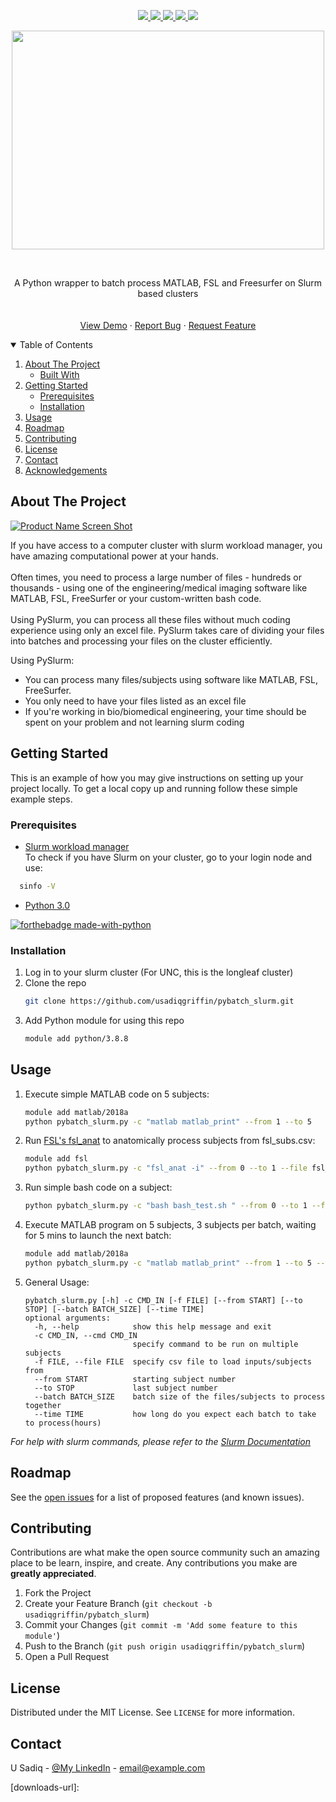 
<!-- PROJECT SHIELDS -->
<!--
*** I'm using markdown "reference style" links for readability.
*** Reference links are enclosed in brackets [ ] instead of parentheses ( ).
*** See the bottom of this document for the declaration of the reference variables
*** for contributors-url, forks-url, etc. This is an optional, concise syntax you may use.
*** https://www.markdownguide.org/basic-syntax/#reference-style-links
-->

<p align="center">
  
  <a href="https://github.com/usadiqgriffin/pybatch_slurm.git">
  <img src="https://img.shields.io/github/downloads/usadiqgriffin/pybatch_slurm/total">
  </a>
  <a href="https://github.com/usadiqgriffin/pybatch_slurm/stargazers">
  <img src="https://img.shields.io/github/stars/usadiqgriffin/pybatch_slurm?style=social">
  </a>
  <a href="https://github.com/usadiqgriffin/pybatch_slurm/network/members">
  <img src="https://img.shields.io/github/forks/usadiqgriffin/pybatch_slurm?style=social">
  </a>
  <a href="https://github.com/usadiqgriffin/pybatch_slurm/issues">
  <img src="https://img.shields.io/github/issues/usadiqgriffin/pybatch_slurm">
  </a>
  <a href="https://github.com/usadiqgriffin/pybatch_slurm/blob/main/LICENSE">
  <img src="https://img.shields.io/github/license/usadiqgriffin/pybatch_slurm">
  </a>                                                                           
</p>
<p align="center">
    <img width="500" height="350" src="https://s4.gifyu.com/images/Pybatch_slurm.gif">
</p>
<!-- PROJECT LOGO -->
<br />
<p align="center">

  <p align="center">
    A Python wrapper to batch process MATLAB, FSL and Freesurfer on Slurm based clusters
    <br />
    <br />
    <br />
    <a href="https://github.com/othneildrew/Best-README-Template">View Demo</a>
    ·
    <a href="https://github.com/usadiqgriffin/pybatch_slurm/issues">Report Bug</a>
    ·
    <a href="https://github.com/usadiqgriffin/pybatch_slurm/issues">Request Feature</a>
  </p>
</p>

[logo]: https://s4.gifyu.com/images/Pybatch_slurm.gif "Logo Title Text 2"


<!-- TABLE OF CONTENTS -->
<details open="open">
  <summary>Table of Contents</summary>
  <ol>
    <li>
      <a href="#about-the-project">About The Project</a>
      <ul>
        <li><a href="#built-with">Built With</a></li>
      </ul>
    </li>
    <li>
      <a href="#getting-started">Getting Started</a>
      <ul>
        <li><a href="#prerequisites">Prerequisites</a></li>
        <li><a href="#installation">Installation</a></li>
      </ul>
    </li>
    <li><a href="#usage">Usage</a></li>
    <li><a href="#roadmap">Roadmap</a></li>
    <li><a href="#contributing">Contributing</a></li>
    <li><a href="#license">License</a></li>
    <li><a href="#contact">Contact</a></li>
    <li><a href="#acknowledgements">Acknowledgements</a></li>
  </ol>
</details>



<!-- ABOUT THE PROJECT -->
## About The Project

[![Product Name Screen Shot][product-screenshot]](https://github.com/usadiqgriffin/pybatch_slurm/blob/main/Pybatch_slurm.png)

If you have access to a computer cluster with slurm workload manager, you have amazing computational power at your hands.  
<br />
Often times, you need to process a large number of files - hundreds or thousands - using one of the engineering/medical imaging software like MATLAB, FSL, FreeSurfer or your custom-written bash code.  
<br />
Using PySlurm, you can process all these files without much coding experience using only an excel file. PySlurm takes care of dividing your files into batches and processing your files on the cluster efficiently.   

Using PySlurm:
* You can process many files/subjects using software like MATLAB, FSL, FreeSurfer.
* You only need to have your files listed as an excel file
* If you're working in bio/biomedical engineering, your time should be spent on your problem and not learning slurm coding


<!-- GETTING STARTED -->
## Getting Started

This is an example of how you may give instructions on setting up your project locally.
To get a local copy up and running follow these simple example steps.

### Prerequisites

* [Slurm workload manager](https://slurm.schedmd.com/documentation.html) <br />
To check if you have Slurm on your cluster, go to your login node and use:
```sh
  sinfo -V
  ```
* [Python 3.0](https://www.python.org/download/releases/3.0/)
  
[![forthebadge made-with-python](http://ForTheBadge.com/images/badges/made-with-python.svg)](https://www.python.org/)

### Installation

1. Log in to your slurm cluster (For UNC, this is the longleaf cluster)
2. Clone the repo
   ```sh
   git clone https://github.com/usadiqgriffin/pybatch_slurm.git
   ```
3. Add Python module for using this repo
   ```sh
   module add python/3.8.8
   ```

<!-- USAGE EXAMPLES -->
## Usage

1. Execute simple MATLAB code on 5 subjects:
   ```sh
   module add matlab/2018a
   python pybatch_slurm.py -c "matlab matlab_print" --from 1 --to 5
   ```
2. Run [FSL's fsl_anat](https://fsl.fmrib.ox.ac.uk/fsl/fslwiki/fsl_anat) to anatomically process subjects from fsl_subs.csv:
   ```sh
   module add fsl
   python pybatch_slurm.py -c "fsl_anat -i" --from 0 --to 1 --file fsl_subs.csv
   ```
3. Run simple bash code on a subject:
   ```sh
   python pybatch_slurm.py -c "bash bash_test.sh " --from 0 --to 1 --file fsl_subs.csv
   ```
   
4. Execute MATLAB program on 5 subjects, 3 subjects per batch, waiting for 5 mins to launch the next batch:
   ```sh
   module add matlab/2018a
   python pybatch_slurm.py -c "matlab matlab_print" --from 1 --to 5 --batch 3 --time 0.08
   ```
   
5. General Usage: 
    ```
    pybatch_slurm.py [-h] -c CMD_IN [-f FILE] [--from START] [--to STOP] [--batch BATCH_SIZE] [--time TIME]
    optional arguments:
      -h, --help            show this help message and exit
      -c CMD_IN, --cmd CMD_IN
                            specify command to be run on multiple subjects
      -f FILE, --file FILE  specify csv file to load inputs/subjects from
      --from START          starting subject number
      --to STOP             last subject number
      --batch BATCH_SIZE    batch size of the files/subjects to process together
      --time TIME           how long do you expect each batch to take to process(hours)
    ```


_For help with slurm commands, please refer to the [Slurm Documentation](https://slurm.schedmd.com/)_


<!-- ROADMAP -->
## Roadmap

See the [open issues](https://github.com/usadiqgriffin/pybatch_slurm/issues) for a list of proposed features (and known issues).



<!-- CONTRIBUTING -->
## Contributing

Contributions are what make the open source community such an amazing place to be learn, inspire, and create. Any contributions you make are **greatly appreciated**.

1. Fork the Project
2. Create your Feature Branch (`git checkout -b usadiqgriffin/pybatch_slurm`)
3. Commit your Changes (`git commit -m 'Add some feature to this module'`)
4. Push to the Branch (`git push origin usadiqgriffin/pybatch_slurm`)
5. Open a Pull Request



<!-- LICENSE -->
## License

Distributed under the MIT License. See `LICENSE` for more information.



<!-- CONTACT -->
## Contact

U Sadiq - [@My LinkedIn](https://www.linkedin.com/in/usman-sadiq-765a643b/) - email@example.com



<!-- MARKDOWN LINKS & IMAGES -->
<!-- https://www.markdownguide.org/basic-syntax/#reference-style-links -->
[contributors-shield]: https://img.shields.io/github/all-contributors/usadiqgriffin/pybatch_slurm
[contributors-url]: https://github.com/othneildrew/Best-README-Template/graphs/contributors
[forks-shield]: https://img.shields.io/github/forks/usadiqgriffin/pybatch_slurm?style=social
[forks-url]: https://img.shields.io/github/forks/usadiqgriffin/pybatch_slurm?style=social
[stars-shield]: https://img.shields.io/github/stars/usadiqgriffin/pybatch_slurm?style=social
[stars-url]: https://github.com/usadiqgriffin/pybatch_slurm/stargazers
[issues-shield]: https://img.shields.io/github/issues/usadiqgriffin/pybatch_slurm
[issues-url]: https://github.com/usadiqgriffin/pybatch_slurm/issues
[license-shield]: https://img.shields.io/github/license/usadiqgriffin/pybatch_slurm
[license-url]: https://github.com/usadiqgriffin/pybatch_slurm/blob/main/LICENSE.txt
[linkedin-shield]: https://img.shields.io/badge/-LinkedIn-black.svg?style=for-the-badge&logo=linkedin&colorB=555
[linkedin-url]: https://linkedin.com/in/othneildrew
[product-screenshot]: images/screenshot.png
[downloads-shield]: https://img.shields.io/github/downloads/usadiqgriffin/pybatch_slurm/total
[downloads-url]: 
